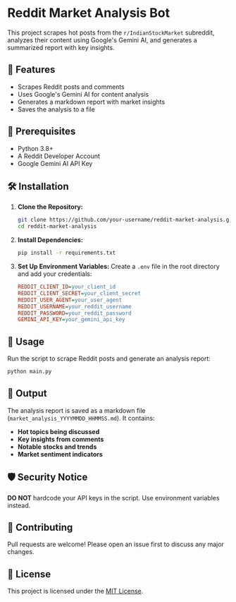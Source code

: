 # Reddit Market Analysis Bot

This project scrapes hot posts from the `r/IndianStockMarket` subreddit, analyzes their content using Google's Gemini AI, and generates a summarized report with key insights.

## 🚀 Features

- Scrapes Reddit posts and comments
- Uses Google's Gemini AI for content analysis
- Generates a markdown report with market insights
- Saves the analysis to a file

## 📌 Prerequisites

- Python 3.8+
- A Reddit Developer Account
- Google Gemini AI API Key

## 🛠 Installation

1. **Clone the Repository:**

   ```sh
   git clone https://github.com/your-username/reddit-market-analysis.git
   cd reddit-market-analysis
   ```

2. **Install Dependencies:**

   ```sh
   pip install -r requirements.txt
   ```

3. **Set Up Environment Variables:** Create a `.env` file in the root directory and add your credentials:

   ```ini
   REDDIT_CLIENT_ID=your_client_id
   REDDIT_CLIENT_SECRET=your_client_secret
   REDDIT_USER_AGENT=your_user_agent
   REDDIT_USERNAME=your_reddit_username
   REDDIT_PASSWORD=your_reddit_password
   GEMINI_API_KEY=your_gemini_api_key
   ```

## 🔄 Usage

Run the script to scrape Reddit posts and generate an analysis report:

```sh
python main.py
```

## 📂 Output

The analysis report is saved as a markdown file (`market_analysis_YYYYMMDD_HHMMSS.md`). It contains:

- **Hot topics being discussed**
- **Key insights from comments**
- **Notable stocks and trends**
- **Market sentiment indicators**

## 🛡 Security Notice

**DO NOT** hardcode your API keys in the script. Use environment variables instead.

## 🤝 Contributing

Pull requests are welcome! Please open an issue first to discuss any major changes.

## 📜 License

This project is licensed under the [MIT License](LICENSE).

